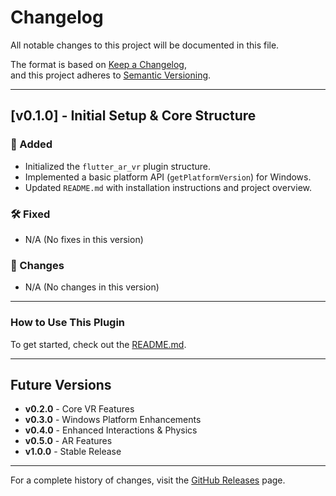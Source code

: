 # Changelog

All notable changes to this project will be documented in this file.

The format is based on [Keep a Changelog](https://keepachangelog.com/en/1.0.0/),  
and this project adheres to [Semantic Versioning](https://semver.org/).

---
## [v0.1.0] - Initial Setup & Core Structure

### 🎉 Added
- Initialized the `flutter_ar_vr` plugin structure.
- Implemented a basic platform API (`getPlatformVersion`) for Windows.
- Updated `README.md` with installation instructions and project overview.

### 🛠️ Fixed
- N/A (No fixes in this version)

### 🔧 Changes
- N/A (No changes in this version)

---

### How to Use This Plugin  
To get started, check out the [README.md](README.md).

---

## Future Versions
- **v0.2.0** - Core VR Features  
- **v0.3.0** - Windows Platform Enhancements  
- **v0.4.0** - Enhanced Interactions & Physics  
- **v0.5.0** - AR Features  
- **v1.0.0** - Stable Release  

---

For a complete history of changes, visit the [GitHub Releases](https://github.com/Breakthrough-pvt-ltd/flutter_ar_vr/releases) page.
